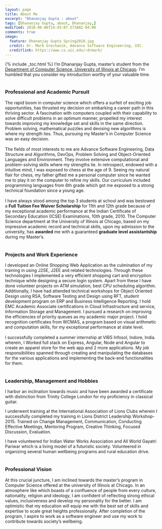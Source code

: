 ```yaml
---
layout: page
title: About Me
excerpt: "Dhananjay Gupta : about"
tags: [Dhananjay Gupta, about, Dhananjay,]
modified: 2018-06-06T14:45:07.573882-04:00
comments: true
image:
  feature: Dhananjay Gupta Spring2018.jpg
  credit: Dr. Mark Grechanik, Advance Software Engineering, UIC.
  creditlink: https://www.cs.uic.edu/~drmark/
---
```

{% include _toc.html %}
I’m Dhananjay Gupta, master’s student from the <a href="https://www.cs.uic.edu/">Department of Computer Science</a>,<a href="https://www.uic.edu/"> University of Illinois at Chicago</a>. I’m humbled that you consider my introduction worthy of your valuable time.<br/><br/>
### Professional and Academic Pursuit
The rapid boom in computer science which offers a surfeit of exciting job opportunities, has thrusted my decision on embarking a career path in this thriving sector. A fascination with computers coupled with their capability to solve difficult problems in an optimum manner, propelled my interest towards improving my knowledge set and skills in the same direction. Problem solving, mathematical puzzles and devising new algorithms is where my strength lies. Thus, pursuing my Master’s in Computer Science was an easy decision. <br><br/>
The fields of most interests to me are Advance Software Engineering, Data Structure and Algorithms, DevOps, Problem Solving and Object-Oriented Languages and Environment. They involve extensive computational and problem-solving skills where my strengths lie. In retrospect, endowed with a intuitive mind, I was exposed to chess at the age of 9. Seeing my natural flair for chess, my father gifted me a personal computer since he wanted me to play it on the computer to refine my skills. Our curriculum included programming languages from 6th grade which got me exposed to a strong technical foundation since a young age.  <br><br/>
I have always stood among the top 3 students at school and was bestowed a **Full Tuition Fee Waiver Scholarship** for 11th and 12th grade because of my exceptional academic performance at the Indian Certificate of Secondary Education (ICSE) Examinations, 10th grade, 2010. The Computer Science department at the University of Illinois at Chicago, based on my impressive academic record and technical skills, upon my admission to the university, has **awarded** me with a guaranteed **graduate level assistantship** during my Master’s.  <br/><br/>
### Projects and Work Experience 
I developed an Online Shopping Web Application as the culmination of my training in using J2SE, J2EE and related technologies. Through these technologies I implemented a very efficient shopping cart and encryption technique while designing a secure login system. Apart from these I have done volunteer projects on ATM simulation, best CPU scheduling algorithm. Additionally, I have had attended technical workshops for Object Oriented Design using RSA, Software Testing and Design using RFT, student development program on ERP and Business Intelligence Reporting. I hold EMC Academic Associate certifications in Cloud Infrastructure and service, Information Storage and Management. I pursued a research on improving the efficiencies of priority queues as my academic major project. I hold recognition certificates from WCMAS, a program based on visual arithmetic and computation skills, for my exceptional performance at state level.<br/><br/>
I successfully completed a summer internship at VIBS Infosol, Indore, India. wherein, I Worked full stack on Express, Angular, Node and Angular to create an apparel store for the web app and 2 more applications. My job responsibilities spanned through creating and manipulating the databases for the various applications and implementing the back-end functionalities for them. <br/> <br/>

### Leadership, Management and Hobbies
I harbor an inclination towards music and have been awarded a certificate with distinction from Trinity College London for my proficiency in classical guitar.

I underwent training at the International Association of Lions Clubs wherein I successfully completed my training in Lions District Leadership Workshop-2015. Trained on Change Management, Communication, Conducting Effective Meetings, Mentoring Program, Creative Thinking, Focused Discussion, Evaluation.

I have volunteered for Indian Water Works Association and All World Gayatri Pariwar which is a living model of a futuristic society. Volunteered in organizing several human wellbeing programs and rural education drive.
<br/><br/> 

### Professional Vision
At this crucial juncture, I am inclined towards the master’s program in Computer Science offered at the university of Illinois at Chicago. In an atmosphere like which boasts of a confluence of people from every culture, nationality, religion and ideology, I am confident of reflecting strong ethical values, inclusiveness and develop my personality for the better. I am optimistic that my education will equip me with the best set of skills and expertise to scale great heights professionally. After completion of the program, I aspire to work as a software engineer and use my work to contribute towards society’s wellbeing.
